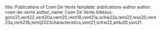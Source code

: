 title: Publications of Coen De Vente
template: publications-author
author: coen-de-vente
author_name: Coen De Vente
bibkeys: gonz21,vent22,vent20a,vent20,vent18,vent21a,schw22a,lemi22,less20,vent23a,vent23b,lemij2023characteristics,vent21,schw22,ardu20,xion21